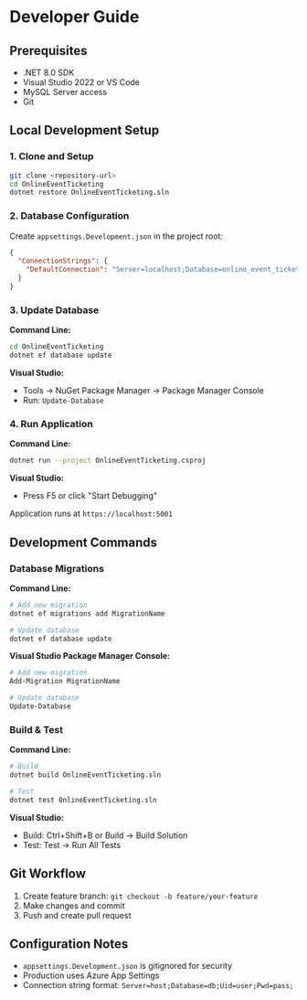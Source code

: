 # Developer Guide

## Prerequisites
- .NET 8.0 SDK
- Visual Studio 2022 or VS Code
- MySQL Server access
- Git

## Local Development Setup

### 1. Clone and Setup
```bash
git clone <repository-url>
cd OnlineEventTicketing
dotnet restore OnlineEventTicketing.sln
```

### 2. Database Configuration
Create `appsettings.Development.json` in the project root:
```json
{
  "ConnectionStrings": {
    "DefaultConnection": "Server=localhost;Database=online_event_ticketing;Uid=root;Pwd=your-password;"
  }
}
```

### 3. Update Database
**Command Line:**
```bash
cd OnlineEventTicketing
dotnet ef database update
```

**Visual Studio:**
- Tools → NuGet Package Manager → Package Manager Console
- Run: `Update-Database`

### 4. Run Application
**Command Line:**
```bash
dotnet run --project OnlineEventTicketing.csproj
```

**Visual Studio:**
- Press F5 or click "Start Debugging"

Application runs at `https://localhost:5001`

## Development Commands

### Database Migrations
**Command Line:**
```bash
# Add new migration
dotnet ef migrations add MigrationName

# Update database
dotnet ef database update
```

**Visual Studio Package Manager Console:**
```powershell
# Add new migration
Add-Migration MigrationName

# Update database
Update-Database
```

### Build & Test
**Command Line:**
```bash
# Build
dotnet build OnlineEventTicketing.sln

# Test
dotnet test OnlineEventTicketing.sln
```

**Visual Studio:**
- Build: Ctrl+Shift+B or Build → Build Solution
- Test: Test → Run All Tests

## Git Workflow
1. Create feature branch: `git checkout -b feature/your-feature`
2. Make changes and commit
3. Push and create pull request

## Configuration Notes
- `appsettings.Development.json` is gitignored for security
- Production uses Azure App Settings
- Connection string format: `Server=host;Database=db;Uid=user;Pwd=pass;`